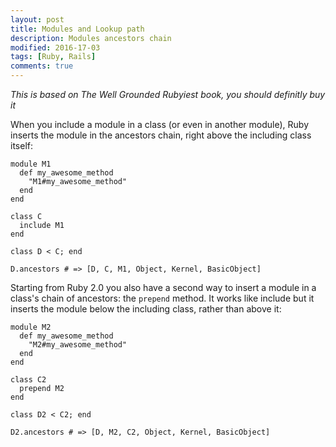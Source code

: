 ```yaml
---
layout: post
title: Modules and Lookup path
description: Modules ancestors chain
modified: 2016-17-03
tags: [Ruby, Rails]
comments: true
---
```


*This is based on The Well Grounded Rubyiest book, you should definitly buy it*

When you include a module in a class (or even in another module), Ruby inserts the module in the ancestors chain, right above the including class itself:

    module M1
      def my_awesome_method
        "M1#my_awesome_method"
      end
    end

    class C
      include M1
    end

    class D < C; end

    D.ancestors # => [D, C, M1, Object, Kernel, BasicObject]

Starting from Ruby 2.0 you also have a second way to insert a module in a class's chain of ancestors: the `prepend` method. It works like include but it inserts the module below the including class, rather than above it:

    module M2
      def my_awesome_method
        "M2#my_awesome_method"
      end
    end

    class C2
      prepend M2
    end

    class D2 < C2; end

    D2.ancestors # => [D, M2, C2, Object, Kernel, BasicObject]